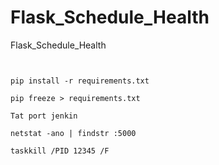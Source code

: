 # Flask_Schedule_Health
Flask_Schedule_Health


```


pip install -r requirements.txt

pip freeze > requirements.txt

Tat port jenkin

netstat -ano | findstr :5000

taskkill /PID 12345 /F


```
